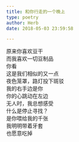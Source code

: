 ```yaml
---  
title: 和你行走的一个晚上  
type: poetry  
author: Herb  
date: 2018-05-03 23:59:58  

---  
```

原来你喜欢豆干  
而我喜欢一切豆制品  
你看  
这是我们相似的又一点    
夜色笼罩，路灯投下斑驳  
我的右手边是你  
你的心跳动在左边  
无人时，我总想感受    
什么是停止寻找？  
是你喂给我的千张  
我明明带着牙套  
也愿意吃掉